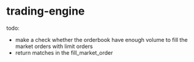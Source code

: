 # trading-engine
todo: 
- make a check whether the orderbook have enough volume to fill the market orders with limit orders
- return matches in the fill_market_order

